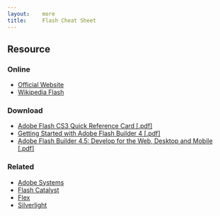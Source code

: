 ```yaml
---
layout:    more
title:     Flash Cheat Sheet
---
```

<div class="content content-400">
    <div class="board board-326">
        <h2 class="board-title">Resource</h2>
        <div class="board-card">
            <h3 class="board-card-title">Online</h3>
            <ul>
                <li><a href="http://www.adobe.com/products/flash/">Official Website</a></li>
                <li><a href="http://en.wikipedia.org/wiki/Adobe_Flash">Wikipedia Flash</a></li>
            </ul>
        </div>
        <div class="board-card">
            <h3 class="board-card-title">Download</h3>
            <ul>
                <li><a href="/static/cs/flash-quick-reference-cs3.pdf">Adobe Flash CS3 Quick Reference Card [.pdf]</a></li>
                <li><a href="http://refcardz.dzone.com/refcardz/getting-started-adobe-flash">Getting Started with Adobe Flash Builder 4 [.pdf]</a></li>
                <li><a href="http://refcardz.dzone.com/refcardz/adobe-flash-builder-45-develop">Adobe Flash Builder 4.5: Develop for the Web, Desktop and Mobile [.pdf]</a></li>
            </ul>
        </div>
        <div class="board-card">
            <h3 class="board-card-title">Related</h3>
            <ul>
                <li><a href="/adobe" title="Adobe Systems Cheat Sheet">Adobe Systems</a></li>
                <li><a href="/flash-catalyst" title="Flash Catalyst Cheat Sheet">Flash Catalyst</a></li>
                <li><a href="/flex" title="Flex Cheat Sheet">Flex</a></li>
                <li><a href="/silverlight" title="Silverlight Cheat Sheet">Silverlight</a></li>
            </ul>
        </div>
    </div>
</div>
